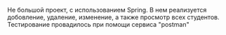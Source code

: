 Не большой проект, с использованием Spring.
В нем реализуется добовление, удаление, изменение, а также просмотр всех студентов.
Тестирование провадилось при помощи сервиса "postman"
